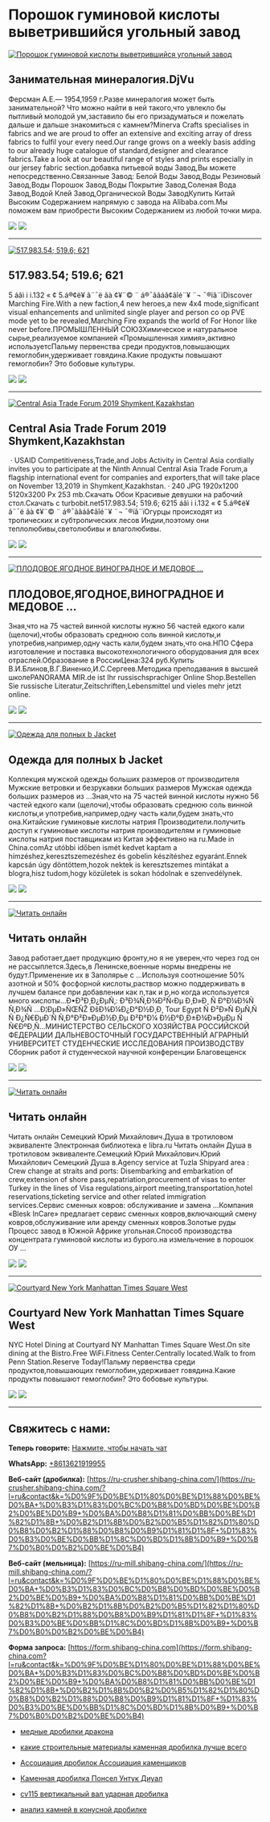 # Порошок гуминовой кислоты выветрившийся угольный завод

<a href="https://swt.shibang-china.com/?l=ru&img&k=%D0%9F%D0%BE%D1%80%D0%BE%D1%88%D0%BE%D0%BA+%D0%B3%D1%83%D0%BC%D0%B8%D0%BD%D0%BE%D0%B2%D0%BE%D0%B9+%D0%BA%D0%B8%D1%81%D0%BB%D0%BE%D1%82%D1%8B+%D0%B2%D1%8B%D0%B2%D0%B5%D1%82%D1%80%D0%B8%D0%B2%D1%88%D0%B8%D0%B9%D1%81%D1%8F+%D1%83%D0%B3%D0%BE%D0%BB%D1%8C%D0%BD%D1%8B%D0%B9+%D0%B7%D0%B0%D0%B2%D0%BE%D0%B4" target="_blank">![Порошок гуминовой кислоты выветрившийся угольный завод](http://static.shibang-china.com/all-800x300/182.jpg)</a>

## Занимательная минералогия.DjVu
Ферсман А.Е.— 1954,1959 г.Разве минералогия может быть занимательной? Что можно найти в ней такого,что увлекло бы пытливый молодой ум,заставило бы его призадуматься и пожелать дальше и дальше знакомиться с камнем?Minerva Crafts specialises in fabrics and we are proud to offer an extensive and exciting array of dress fabrics to fulfil your every need.Our range grows on a weekly basis adding to our already huge catalogue of standard,designer and clearance fabrics.Take a look at our beautiful range of styles and prints especially in our jersey fabric section.добавка питьевой воды Завод,Вы можете непосредственно.Связанные Завод: Белой Воды Завод,Воды Резиновый Завод,Воды Порошок Завод,Воды Покрытие Завод,Соленая Вода Завод,Водой Клей Завод,Органической Воды ЗаводКупить Китай Высоким Содержанием напрямую с завода на Alibaba.com.Мы поможем вам приобрести Высоким Содержанием из любой точки мира.


<a href="https://whatsapp.shibangsoft.com/WhatsApp.php" target="_blank" title="WhatsApp">![](http://static.shibang-china.com/icon/whatsapp.png)</a> <a href="https://swt.shibang-china.com/?l=ru&icon&k=%D0%9F%D0%BE%D1%80%D0%BE%D1%88%D0%BE%D0%BA+%D0%B3%D1%83%D0%BC%D0%B8%D0%BD%D0%BE%D0%B2%D0%BE%D0%B9+%D0%BA%D0%B8%D1%81%D0%BB%D0%BE%D1%82%D1%8B+%D0%B2%D1%8B%D0%B2%D0%B5%D1%82%D1%80%D0%B8%D0%B2%D1%88%D0%B8%D0%B9%D1%81%D1%8F+%D1%83%D0%B3%D0%BE%D0%BB%D1%8C%D0%BD%D1%8B%D0%B9+%D0%B7%D0%B0%D0%B2%D0%BE%D0%B4" target="_blank">![](http://static.shibang-china.com/icon/chat-ru.png)</a>

---

<a href="https://swt.shibang-china.com/?l=ru&img&k=%D0%9F%D0%BE%D1%80%D0%BE%D1%88%D0%BE%D0%BA+%D0%B3%D1%83%D0%BC%D0%B8%D0%BD%D0%BE%D0%B2%D0%BE%D0%B9+%D0%BA%D0%B8%D1%81%D0%BB%D0%BE%D1%82%D1%8B+%D0%B2%D1%8B%D0%B2%D0%B5%D1%82%D1%80%D0%B8%D0%B2%D1%88%D0%B8%D0%B9%D1%81%D1%8F+%D1%83%D0%B3%D0%BE%D0%BB%D1%8C%D0%BD%D1%8B%D0%B9+%D0%B7%D0%B0%D0%B2%D0%BE%D0%B4" target="_blank">![517.983.54; 519.6; 621](http://static.shibang-china.com/all-800x300/646.jpg)</a>

## 517.983.54; 519.6; 621
5 &#225;&#226;&#236; i i.132 &#171; &#162; 5.&#225;&#173;&#174;&#162;&#173;&#235;&#165; &#226;&#168;&#175;&#235; &#227;&#224; &#162;&#173;&#165;&#173;&#168;&#169; &#168; &#225;&#174;&#175;&#227;&#226;&#225;&#226;&#162;&#227;&#238;&#233;&#168;&#165; &#168;&#172; &#175;&#174;&#173;&#239;&#226;&#168;&#239;Discover Marching Fire.With a new faction,4 new heroes,a new 4x4 mode,significant visual enhancements and unlimited single player and person co op PVE mode yet to be revealed,Marching Fire expands the world of For Honor like never before.ПРОМЫШЛЕННЫЙ СОЮЗХимическое и натуральное сырье,реализуемое компанией &#171;Промышленная химия&#187;,активно используетсПальму первенства среди продуктов,повышающих гемоглобин,удерживает говядина.Какие продукты повышают гемоглобин? Это бобовые культуры.


<a href="https://whatsapp.shibangsoft.com/WhatsApp.php" target="_blank" title="WhatsApp">![](http://static.shibang-china.com/icon/whatsapp.png)</a> <a href="https://swt.shibang-china.com/?l=ru&icon&k=%D0%9F%D0%BE%D1%80%D0%BE%D1%88%D0%BE%D0%BA+%D0%B3%D1%83%D0%BC%D0%B8%D0%BD%D0%BE%D0%B2%D0%BE%D0%B9+%D0%BA%D0%B8%D1%81%D0%BB%D0%BE%D1%82%D1%8B+%D0%B2%D1%8B%D0%B2%D0%B5%D1%82%D1%80%D0%B8%D0%B2%D1%88%D0%B8%D0%B9%D1%81%D1%8F+%D1%83%D0%B3%D0%BE%D0%BB%D1%8C%D0%BD%D1%8B%D0%B9+%D0%B7%D0%B0%D0%B2%D0%BE%D0%B4" target="_blank">![](http://static.shibang-china.com/icon/chat-ru.png)</a>

---

<a href="https://swt.shibang-china.com/?l=ru&img&k=%D0%9F%D0%BE%D1%80%D0%BE%D1%88%D0%BE%D0%BA+%D0%B3%D1%83%D0%BC%D0%B8%D0%BD%D0%BE%D0%B2%D0%BE%D0%B9+%D0%BA%D0%B8%D1%81%D0%BB%D0%BE%D1%82%D1%8B+%D0%B2%D1%8B%D0%B2%D0%B5%D1%82%D1%80%D0%B8%D0%B2%D1%88%D0%B8%D0%B9%D1%81%D1%8F+%D1%83%D0%B3%D0%BE%D0%BB%D1%8C%D0%BD%D1%8B%D0%B9+%D0%B7%D0%B0%D0%B2%D0%BE%D0%B4" target="_blank">![Central Asia Trade Forum 2019 Shymkent,Kazakhstan](http://static.shibang-china.com/all-800x300/1137.jpg)</a>

## Central Asia Trade Forum 2019 Shymkent,Kazakhstan
&nbsp;&#0183;&#32;USAID Competitiveness,Trade,and Jobs Activity in Central Asia cordially invites you to participate at the Ninth Annual Central Asia Trade Forum,a flagship international event for companies and exporters,that will take place on November 13,2019 in Shymkent,Kazakhstan.&nbsp;&#0183;&#32;240 JPG 1920x1200 5120x3200 Px 253 mb.Скачать Обои Красивые девушки на рабочий стол.Скачать с turbobit.net517.983.54; 519.6; 6215 &#225;&#226;&#236; i i.132 &#171; &#162; 5.&#225;&#173;&#174;&#162;&#173;&#235;&#165; &#226;&#168;&#175;&#235; &#227;&#224; &#162;&#173;&#165;&#173;&#168;&#169; &#168; &#225;&#174;&#175;&#227;&#226;&#225;&#226;&#162;&#227;&#238;&#233;&#168;&#165; &#168;&#172; &#175;&#174;&#173;&#239;&#226;&#168;&#239;Огурцы происходят из тропических и субтропических лесов Индии,поэтому они теплолюбивы,светолюбивы и влаголюбивы.


<a href="https://whatsapp.shibangsoft.com/WhatsApp.php" target="_blank" title="WhatsApp">![](http://static.shibang-china.com/icon/whatsapp.png)</a> <a href="https://swt.shibang-china.com/?l=ru&icon&k=%D0%9F%D0%BE%D1%80%D0%BE%D1%88%D0%BE%D0%BA+%D0%B3%D1%83%D0%BC%D0%B8%D0%BD%D0%BE%D0%B2%D0%BE%D0%B9+%D0%BA%D0%B8%D1%81%D0%BB%D0%BE%D1%82%D1%8B+%D0%B2%D1%8B%D0%B2%D0%B5%D1%82%D1%80%D0%B8%D0%B2%D1%88%D0%B8%D0%B9%D1%81%D1%8F+%D1%83%D0%B3%D0%BE%D0%BB%D1%8C%D0%BD%D1%8B%D0%B9+%D0%B7%D0%B0%D0%B2%D0%BE%D0%B4" target="_blank">![](http://static.shibang-china.com/icon/chat-ru.png)</a>

---

<a href="https://swt.shibang-china.com/?l=ru&img&k=%D0%9F%D0%BE%D1%80%D0%BE%D1%88%D0%BE%D0%BA+%D0%B3%D1%83%D0%BC%D0%B8%D0%BD%D0%BE%D0%B2%D0%BE%D0%B9+%D0%BA%D0%B8%D1%81%D0%BB%D0%BE%D1%82%D1%8B+%D0%B2%D1%8B%D0%B2%D0%B5%D1%82%D1%80%D0%B8%D0%B2%D1%88%D0%B8%D0%B9%D1%81%D1%8F+%D1%83%D0%B3%D0%BE%D0%BB%D1%8C%D0%BD%D1%8B%D0%B9+%D0%B7%D0%B0%D0%B2%D0%BE%D0%B4" target="_blank">![ПЛОДОВОЕ,ЯГОДНОЕ,ВИНОГРАДНОЕ И МЕДОВОЕ …](http://static.shibang-china.com/all-800x300/816.jpg)</a>

## ПЛОДОВОЕ,ЯГОДНОЕ,ВИНОГРАДНОЕ И МЕДОВОЕ …
Зная,что на 75 частей винной кислоты нужно 56 частей едкого кали (щелочи),чтобы образовать среднюю соль винной кислоты,и употребив,например,одну часть кали,будем знать,что она.НПО Сфера изготовление и поставка высокотехнологичного оборудования для всех отраслей.Образование в РоссииЦенa:324 руб.Купить В.И.Блинов,В.Г.Виненко,И.С.Сергеев.Методика преподавания в высшей школеPANORAMA MIR.de ist Ihr russischsprachiger Online Shop.Bestellen Sie russische Literatur,Zeitschriften,Lebensmittel und vieles mehr jetzt online.


<a href="https://whatsapp.shibangsoft.com/WhatsApp.php" target="_blank" title="WhatsApp">![](http://static.shibang-china.com/icon/whatsapp.png)</a> <a href="https://swt.shibang-china.com/?l=ru&icon&k=%D0%9F%D0%BE%D1%80%D0%BE%D1%88%D0%BE%D0%BA+%D0%B3%D1%83%D0%BC%D0%B8%D0%BD%D0%BE%D0%B2%D0%BE%D0%B9+%D0%BA%D0%B8%D1%81%D0%BB%D0%BE%D1%82%D1%8B+%D0%B2%D1%8B%D0%B2%D0%B5%D1%82%D1%80%D0%B8%D0%B2%D1%88%D0%B8%D0%B9%D1%81%D1%8F+%D1%83%D0%B3%D0%BE%D0%BB%D1%8C%D0%BD%D1%8B%D0%B9+%D0%B7%D0%B0%D0%B2%D0%BE%D0%B4" target="_blank">![](http://static.shibang-china.com/icon/chat-ru.png)</a>

---

<a href="https://swt.shibang-china.com/?l=ru&img&k=%D0%9F%D0%BE%D1%80%D0%BE%D1%88%D0%BE%D0%BA+%D0%B3%D1%83%D0%BC%D0%B8%D0%BD%D0%BE%D0%B2%D0%BE%D0%B9+%D0%BA%D0%B8%D1%81%D0%BB%D0%BE%D1%82%D1%8B+%D0%B2%D1%8B%D0%B2%D0%B5%D1%82%D1%80%D0%B8%D0%B2%D1%88%D0%B8%D0%B9%D1%81%D1%8F+%D1%83%D0%B3%D0%BE%D0%BB%D1%8C%D0%BD%D1%8B%D0%B9+%D0%B7%D0%B0%D0%B2%D0%BE%D0%B4" target="_blank">![Одежда для полных b Jacket](http://static.shibang-china.com/all-800x300/509.jpg)</a>

## Одежда для полных b Jacket
Коллекция мужской одежды больших размеров от производителя Мужские ветровки и безрукавки больших размеров Мужская одежда больших размеров из …Зная,что на 75 частей винной кислоты нужно 56 частей едкого кали (щелочи),чтобы образовать среднюю соль винной кислоты,и употребив,например,одну часть кали,будем знать,что она.Китайские гуминовые кислоты натрия Производители.получить доступ к гуминовые кислоты натрия производителям и гуминовые кислоты натрия поставщикам из Китая эффективно на ru.Made in China.comAz ut&#243;bbi időben ism&#233;t kedvet kaptam a h&#237;mz&#233;shez,keresztszemez&#233;shez &#233;s gobelin k&#233;sz&#237;t&#233;shez egyar&#225;nt.Ennek kapcs&#225;n &#250;gy d&#246;nt&#246;ttem,hozok nektek is keresztszemes mint&#225;kat a blogra,hisz tudom,hogy k&#246;z&#252;letek is sokan h&#243;dolnak e szenved&#233;lynek.


<a href="https://whatsapp.shibangsoft.com/WhatsApp.php" target="_blank" title="WhatsApp">![](http://static.shibang-china.com/icon/whatsapp.png)</a> <a href="https://swt.shibang-china.com/?l=ru&icon&k=%D0%9F%D0%BE%D1%80%D0%BE%D1%88%D0%BE%D0%BA+%D0%B3%D1%83%D0%BC%D0%B8%D0%BD%D0%BE%D0%B2%D0%BE%D0%B9+%D0%BA%D0%B8%D1%81%D0%BB%D0%BE%D1%82%D1%8B+%D0%B2%D1%8B%D0%B2%D0%B5%D1%82%D1%80%D0%B8%D0%B2%D1%88%D0%B8%D0%B9%D1%81%D1%8F+%D1%83%D0%B3%D0%BE%D0%BB%D1%8C%D0%BD%D1%8B%D0%B9+%D0%B7%D0%B0%D0%B2%D0%BE%D0%B4" target="_blank">![](http://static.shibang-china.com/icon/chat-ru.png)</a>

---

<a href="https://swt.shibang-china.com/?l=ru&img&k=%D0%9F%D0%BE%D1%80%D0%BE%D1%88%D0%BE%D0%BA+%D0%B3%D1%83%D0%BC%D0%B8%D0%BD%D0%BE%D0%B2%D0%BE%D0%B9+%D0%BA%D0%B8%D1%81%D0%BB%D0%BE%D1%82%D1%8B+%D0%B2%D1%8B%D0%B2%D0%B5%D1%82%D1%80%D0%B8%D0%B2%D1%88%D0%B8%D0%B9%D1%81%D1%8F+%D1%83%D0%B3%D0%BE%D0%BB%D1%8C%D0%BD%D1%8B%D0%B9+%D0%B7%D0%B0%D0%B2%D0%BE%D0%B4" target="_blank">![Читать онлайн](http://static.shibang-china.com/all-800x300/983.jpg)</a>

## Читать онлайн
Завод работает,дает продукцию фронту,но я не уверен,что через год он не рассыплется.Здесь,в Ленинске,военные нормы внедрены не будут.Применение их в Заполярье с …Используя соотношение 50% азотной и 50% фосфорной кислоты,раствор можно поддерживать в лучшем балансе при добавлении как n,так и p,но когда используется много кислоты…&#208;•&#208;&#179;&#208;&#184;&#208;&#191;&#208;&#181;&#209;‚: &#208;&#179;&#208;&#190;&#209;‚&#208;&#190;&#208;&#178;&#209;‹&#208;&#181; &#208;&#184;&#208;&#187;&#208;&#184; &#209; &#208;&#176;&#208;&#188;&#208;&#190;&#209; &#209;‚&#208;&#190;&#209; …&#208;&#166;&#208;&#181;&#208;&#187;&#209;Œ&#209;Ž &#208;š&#208;&#190;&#208;&#188;&#208;&#191;&#208;&#176;&#208;&#189;&#208;&#184;&#208;&#184; Tour Egypt &#209; &#208;&#178;&#208;&#187;&#209; &#208;&#181;&#209;‚&#209; &#209; &#208;&#191;&#209;€&#208;&#181;&#208;&#180;&#209; &#209;‚&#208;&#176;&#208;&#178;&#208;&#187;&#208;&#181;&#208;&#189;&#208;&#184;&#208;&#181; &#208;&#178;&#208;&#176;&#208;&#188; &#208;&#189;&#208;&#176;&#208;&#184;&#208;&#177;&#208;&#190;&#208;&#187;&#208;&#181;&#208;&#181; &#209; &#209;€&#208;&#186;&#208;&#184;&#209;…МИНИСТЕРСТВО СЕЛЬСКОГО ХОЗЯЙСТВА РОССИЙСКОЙ ФЕДЕРАЦИИ ДАЛЬНЕВОСТОЧНЫЙ ГОСУДАРСТВЕННЫЙ АГРАРНЫЙ УНИВЕРСИТЕТ СТУДЕНЧЕСКИЕ ИССЛЕДОВАНИЯ ПРОИЗВОДСТВУ Сборник работ й студенческой научной конференции Благовещенск


<a href="https://whatsapp.shibangsoft.com/WhatsApp.php" target="_blank" title="WhatsApp">![](http://static.shibang-china.com/icon/whatsapp.png)</a> <a href="https://swt.shibang-china.com/?l=ru&icon&k=%D0%9F%D0%BE%D1%80%D0%BE%D1%88%D0%BE%D0%BA+%D0%B3%D1%83%D0%BC%D0%B8%D0%BD%D0%BE%D0%B2%D0%BE%D0%B9+%D0%BA%D0%B8%D1%81%D0%BB%D0%BE%D1%82%D1%8B+%D0%B2%D1%8B%D0%B2%D0%B5%D1%82%D1%80%D0%B8%D0%B2%D1%88%D0%B8%D0%B9%D1%81%D1%8F+%D1%83%D0%B3%D0%BE%D0%BB%D1%8C%D0%BD%D1%8B%D0%B9+%D0%B7%D0%B0%D0%B2%D0%BE%D0%B4" target="_blank">![](http://static.shibang-china.com/icon/chat-ru.png)</a>

---

<a href="https://swt.shibang-china.com/?l=ru&img&k=%D0%9F%D0%BE%D1%80%D0%BE%D1%88%D0%BE%D0%BA+%D0%B3%D1%83%D0%BC%D0%B8%D0%BD%D0%BE%D0%B2%D0%BE%D0%B9+%D0%BA%D0%B8%D1%81%D0%BB%D0%BE%D1%82%D1%8B+%D0%B2%D1%8B%D0%B2%D0%B5%D1%82%D1%80%D0%B8%D0%B2%D1%88%D0%B8%D0%B9%D1%81%D1%8F+%D1%83%D0%B3%D0%BE%D0%BB%D1%8C%D0%BD%D1%8B%D0%B9+%D0%B7%D0%B0%D0%B2%D0%BE%D0%B4" target="_blank">![Читать онлайн](http://static.shibang-china.com/all-800x300/964.jpg)</a>

## Читать онлайн
Читать онлайн Семецкий Юрий Михайлович.Душа в тротиловом эквиваленте Электронная библиотека e libra.ru Читать онлайн Душа в тротиловом эквиваленте.Семецкий Юрий Михайлович.Юрий Михайлович Семецкий Душа в.Agency service at Tuzla Shipyard area : Crew change at straits and ports: Disembarking and embarkation of crew,extension of shore pass,repatriation,procurement of visas to enter Turkey in the lines of Visa regulations,airport meeting,transportation,hotel reservations,ticketing service and other related immigration services.Сервис сменных ковров: обслуживание и замена …Компания &#171;Blesk InCare&#187; предлагает сервис сменных ковров,включающий смену ковров,обслуживание или аренду сменных ковров.Золотые руды Процесс завод в Южной Африке угольная.Способ производства концентрата гуминовой кислоты из бурого.на измельчение в порошок ОУ …


<a href="https://whatsapp.shibangsoft.com/WhatsApp.php" target="_blank" title="WhatsApp">![](http://static.shibang-china.com/icon/whatsapp.png)</a> <a href="https://swt.shibang-china.com/?l=ru&icon&k=%D0%9F%D0%BE%D1%80%D0%BE%D1%88%D0%BE%D0%BA+%D0%B3%D1%83%D0%BC%D0%B8%D0%BD%D0%BE%D0%B2%D0%BE%D0%B9+%D0%BA%D0%B8%D1%81%D0%BB%D0%BE%D1%82%D1%8B+%D0%B2%D1%8B%D0%B2%D0%B5%D1%82%D1%80%D0%B8%D0%B2%D1%88%D0%B8%D0%B9%D1%81%D1%8F+%D1%83%D0%B3%D0%BE%D0%BB%D1%8C%D0%BD%D1%8B%D0%B9+%D0%B7%D0%B0%D0%B2%D0%BE%D0%B4" target="_blank">![](http://static.shibang-china.com/icon/chat-ru.png)</a>

---

<a href="https://swt.shibang-china.com/?l=ru&img&k=%D0%9F%D0%BE%D1%80%D0%BE%D1%88%D0%BE%D0%BA+%D0%B3%D1%83%D0%BC%D0%B8%D0%BD%D0%BE%D0%B2%D0%BE%D0%B9+%D0%BA%D0%B8%D1%81%D0%BB%D0%BE%D1%82%D1%8B+%D0%B2%D1%8B%D0%B2%D0%B5%D1%82%D1%80%D0%B8%D0%B2%D1%88%D0%B8%D0%B9%D1%81%D1%8F+%D1%83%D0%B3%D0%BE%D0%BB%D1%8C%D0%BD%D1%8B%D0%B9+%D0%B7%D0%B0%D0%B2%D0%BE%D0%B4" target="_blank">![Courtyard New York Manhattan Times Square West](http://static.shibang-china.com/all-800x300/263.jpg)</a>

## Courtyard New York Manhattan Times Square West
NYC Hotel Dining at Courtyard NY Manhattan Times Square West.On site dining at the Bistro.Free WiFi.Fitness Center.Centrally located.Walk to from Penn Station.Reserve Today!Пальму первенства среди продуктов,повышающих гемоглобин,удерживает говядина.Какие продукты повышают гемоглобин? Это бобовые культуры.

<a href="https://whatsapp.shibangsoft.com/WhatsApp.php" target="_blank" title="WhatsApp">![](http://static.shibang-china.com/icon/whatsapp.png)</a> <a href="https://swt.shibang-china.com/?l=ru&icon&k=%D0%9F%D0%BE%D1%80%D0%BE%D1%88%D0%BE%D0%BA+%D0%B3%D1%83%D0%BC%D0%B8%D0%BD%D0%BE%D0%B2%D0%BE%D0%B9+%D0%BA%D0%B8%D1%81%D0%BB%D0%BE%D1%82%D1%8B+%D0%B2%D1%8B%D0%B2%D0%B5%D1%82%D1%80%D0%B8%D0%B2%D1%88%D0%B8%D0%B9%D1%81%D1%8F+%D1%83%D0%B3%D0%BE%D0%BB%D1%8C%D0%BD%D1%8B%D0%B9+%D0%B7%D0%B0%D0%B2%D0%BE%D0%B4" target="_blank">![](http://static.shibang-china.com/icon/chat-ru.png)</a>

---
## Свяжитесь с нами:

**Теперь говорите:** [Нажмите, чтобы начать чат](https://swt.shibang-china.com?l=ru&contact&k=%D0%9F%D0%BE%D1%80%D0%BE%D1%88%D0%BE%D0%BA+%D0%B3%D1%83%D0%BC%D0%B8%D0%BD%D0%BE%D0%B2%D0%BE%D0%B9+%D0%BA%D0%B8%D1%81%D0%BB%D0%BE%D1%82%D1%8B+%D0%B2%D1%8B%D0%B2%D0%B5%D1%82%D1%80%D0%B8%D0%B2%D1%88%D0%B8%D0%B9%D1%81%D1%8F+%D1%83%D0%B3%D0%BE%D0%BB%D1%8C%D0%BD%D1%8B%D0%B9+%D0%B7%D0%B0%D0%B2%D0%BE%D0%B4)

**WhatsApp:**  [+8613621919955](https://whatsapp.shibangsoft.com/WhatsApp.php)

**Веб-сайт (дробилка):** [https://ru-crusher.shibang-china.com/](https://ru-crusher.shibang-china.com/?l=ru&contact&k=%D0%9F%D0%BE%D1%80%D0%BE%D1%88%D0%BE%D0%BA+%D0%B3%D1%83%D0%BC%D0%B8%D0%BD%D0%BE%D0%B2%D0%BE%D0%B9+%D0%BA%D0%B8%D1%81%D0%BB%D0%BE%D1%82%D1%8B+%D0%B2%D1%8B%D0%B2%D0%B5%D1%82%D1%80%D0%B8%D0%B2%D1%88%D0%B8%D0%B9%D1%81%D1%8F+%D1%83%D0%B3%D0%BE%D0%BB%D1%8C%D0%BD%D1%8B%D0%B9+%D0%B7%D0%B0%D0%B2%D0%BE%D0%B4)

**Веб-сайт (мельница):** [https://ru-mill.shibang-china.com/](https://ru-mill.shibang-china.com/?l=ru&contact&k=%D0%9F%D0%BE%D1%80%D0%BE%D1%88%D0%BE%D0%BA+%D0%B3%D1%83%D0%BC%D0%B8%D0%BD%D0%BE%D0%B2%D0%BE%D0%B9+%D0%BA%D0%B8%D1%81%D0%BB%D0%BE%D1%82%D1%8B+%D0%B2%D1%8B%D0%B2%D0%B5%D1%82%D1%80%D0%B8%D0%B2%D1%88%D0%B8%D0%B9%D1%81%D1%8F+%D1%83%D0%B3%D0%BE%D0%BB%D1%8C%D0%BD%D1%8B%D0%B9+%D0%B7%D0%B0%D0%B2%D0%BE%D0%B4)

**Форма запроса:** [https://form.shibang-china.com](https://form.shibang-china.com?l=ru&contact&k=%D0%9F%D0%BE%D1%80%D0%BE%D1%88%D0%BE%D0%BA+%D0%B3%D1%83%D0%BC%D0%B8%D0%BD%D0%BE%D0%B2%D0%BE%D0%B9+%D0%BA%D0%B8%D1%81%D0%BB%D0%BE%D1%82%D1%8B+%D0%B2%D1%8B%D0%B2%D0%B5%D1%82%D1%80%D0%B8%D0%B2%D1%88%D0%B8%D0%B9%D1%81%D1%8F+%D1%83%D0%B3%D0%BE%D0%BB%D1%8C%D0%BD%D1%8B%D0%B9+%D0%B7%D0%B0%D0%B2%D0%BE%D0%B4)

* [медные дробилки дракона](../135/%D0%BC%D0%B5%D0%B4%D0%BD%D1%8B%D0%B5%20%D0%B4%D1%80%D0%BE%D0%B1%D0%B8%D0%BB%D0%BA%D0%B8%20%D0%B4%D1%80%D0%B0%D0%BA%D0%BE%D0%BD%D0%B0.md)

* [какие строительные материалы каменная дробилка лучше всего](../134/%D0%BA%D0%B0%D0%BA%D0%B8%D0%B5%20%D1%81%D1%82%D1%80%D0%BE%D0%B8%D1%82%D0%B5%D0%BB%D1%8C%D0%BD%D1%8B%D0%B5%20%D0%BC%D0%B0%D1%82%D0%B5%D1%80%D0%B8%D0%B0%D0%BB%D1%8B%20%D0%BA%D0%B0%D0%BC%D0%B5%D0%BD%D0%BD%D0%B0%D1%8F%20%D0%B4%D1%80%D0%BE%D0%B1%D0%B8%D0%BB%D0%BA%D0%B0%20%D0%BB%D1%83%D1%87%D1%88%D0%B5%20%D0%B2%D1%81%D0%B5%D0%B3%D0%BE.md)

* [Ассоциация дробилок Ассоциация каменщиков](../135/%D0%90%D1%81%D1%81%D0%BE%D1%86%D0%B8%D0%B0%D1%86%D0%B8%D1%8F%20%D0%B4%D1%80%D0%BE%D0%B1%D0%B8%D0%BB%D0%BE%D0%BA%20%D0%90%D1%81%D1%81%D0%BE%D1%86%D0%B8%D0%B0%D1%86%D0%B8%D1%8F%20%D0%BA%D0%B0%D0%BC%D0%B5%D0%BD%D1%89%D0%B8%D0%BA%D0%BE%D0%B2.md)

* [Каменная дробилка Понсел Унтук Диуал](../132/%D0%9A%D0%B0%D0%BC%D0%B5%D0%BD%D0%BD%D0%B0%D1%8F%20%D0%B4%D1%80%D0%BE%D0%B1%D0%B8%D0%BB%D0%BA%D0%B0%20%D0%9F%D0%BE%D0%BD%D1%81%D0%B5%D0%BB%20%D0%A3%D0%BD%D1%82%D1%83%D0%BA%20%D0%94%D0%B8%D1%83%D0%B0%D0%BB.md)

* [cv115 вертикальный вал ударная дробилка](../134/cv115%20%D0%B2%D0%B5%D1%80%D1%82%D0%B8%D0%BA%D0%B0%D0%BB%D1%8C%D0%BD%D1%8B%D0%B9%20%D0%B2%D0%B0%D0%BB%20%D1%83%D0%B4%D0%B0%D1%80%D0%BD%D0%B0%D1%8F%20%D0%B4%D1%80%D0%BE%D0%B1%D0%B8%D0%BB%D0%BA%D0%B0.md)

* [анализ камней в конусной дробилке](../131/%D0%B0%D0%BD%D0%B0%D0%BB%D0%B8%D0%B7%20%D0%BA%D0%B0%D0%BC%D0%BD%D0%B5%D0%B9%20%D0%B2%20%D0%BA%D0%BE%D0%BD%D1%83%D1%81%D0%BD%D0%BE%D0%B9%20%D0%B4%D1%80%D0%BE%D0%B1%D0%B8%D0%BB%D0%BA%D0%B5.md)